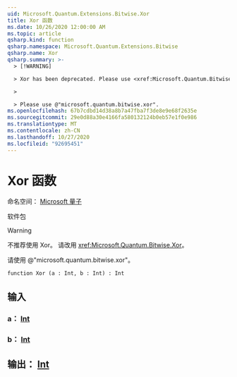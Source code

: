 ```yaml
---
uid: Microsoft.Quantum.Extensions.Bitwise.Xor
title: Xor 函数
ms.date: 10/26/2020 12:00:00 AM
ms.topic: article
qsharp.kind: function
qsharp.namespace: Microsoft.Quantum.Extensions.Bitwise
qsharp.name: Xor
qsharp.summary: >-
  > [!WARNING]

  > Xor has been deprecated. Please use <xref:Microsoft.Quantum.Bitwise.Xor> instead.

  >

  > Please use @"microsoft.quantum.bitwise.xor".
ms.openlocfilehash: 67b7cdbd14d38a8b7a47fba7f3de8e9e68f2635e
ms.sourcegitcommit: 29e0d88a30e4166fa580132124b0eb57e1f0e986
ms.translationtype: MT
ms.contentlocale: zh-CN
ms.lasthandoff: 10/27/2020
ms.locfileid: "92695451"
---
```

# <a name="xor-function"></a>Xor 函数

命名空间： [Microsoft 量子](xref:Microsoft.Quantum.Extensions.Bitwise)

软件包 [](https://nuget.org/packages/)


> [!WARNING]
> 不推荐使用 Xor。 请改用 <xref:Microsoft.Quantum.Bitwise.Xor>。
>
> 请使用 @"microsoft.quantum.bitwise.xor"。



```qsharp
function Xor (a : Int, b : Int) : Int
```


## <a name="input"></a>输入

### <a name="a--int"></a>a： [Int](xref:microsoft.quantum.lang-ref.int)




### <a name="b--int"></a>b： [Int](xref:microsoft.quantum.lang-ref.int)





## <a name="output--int"></a>输出： [Int](xref:microsoft.quantum.lang-ref.int)

